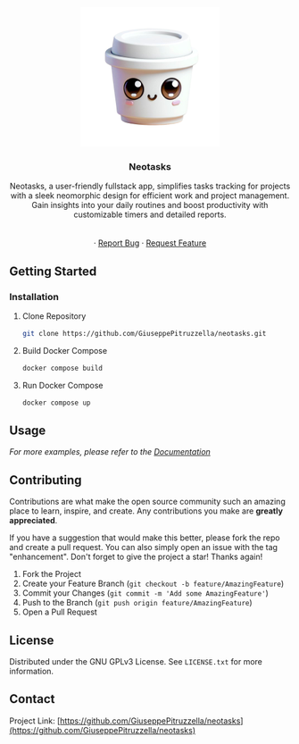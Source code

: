 <!-- PROJECT SHIELDS -->
<!--
*** I'm using markdown "reference style" links for readability.
*** Reference links are enclosed in brackets [ ] instead of parentheses ( ).
*** See the bottom of this document for the declaration of the reference variables
*** for contributors-url, forks-url, etc. This is an optional, concise syntax you may use.
*** https://www.markdownguide.org/basic-syntax/#reference-style-links
-->
<!--
[![Contributors][contributors-shield]][contributors-url]
[![Forks][forks-shield]][forks-url]
[![Stargazers][stars-shield]][stars-url]
[![Issues][issues-shield]][issues-url]
[![MIT License][license-shield]][license-url]
[![LinkedIn][linkedin-shield]][linkedin-url]
-->


<!-- PROJECT LOGO -->
<br />
<div align="center">
  <a href="https://github.com/GiuseppePitruzzella/neotasks"> 
    <img src="/FE/public/logo.png" alt="Logo" width="250" height="250">
  </a>

<h3 align="center">Neotasks</h3>

  <p align="center">
Neotasks, a user-friendly fullstack app, simplifies tasks tracking for projects with a sleek neomorphic design for efficient work and project management. Gain insights into your daily routines and boost productivity with customizable timers and detailed reports.
    <br />
    <br />
    <br />
    ·
    <a href="https://github.com/GiuseppePitruzzella/neotasks/issues">Report Bug</a>
    ·
    <a href="https://github.com/GiuseppePitruzzella/neotasks/issues">Request Feature</a>
  </p>
</div>



<!-- GETTING STARTED -->
## Getting Started

### Installation

1. Clone Repository
   ```sh
   git clone https://github.com/GiuseppePitruzzella/neotasks.git
   ```
2. Build Docker Compose
   ```sh
   docker compose build
   ```
3. Run Docker Compose
   ```sh
   docker compose up
   ```



<!-- USAGE EXAMPLES -->
## Usage

<!-- Use this space to show useful examples of how a project can be used. Additional screenshots, code examples and demos work well in this space. You may also link to more resources. -->

_For more examples, please refer to the [Documentation](https://example.com)_



<!-- CONTRIBUTING -->
## Contributing

Contributions are what make the open source community such an amazing place to learn, inspire, and create. Any contributions you make are **greatly appreciated**.

If you have a suggestion that would make this better, please fork the repo and create a pull request. You can also simply open an issue with the tag "enhancement".
Don't forget to give the project a star! Thanks again!

1. Fork the Project
2. Create your Feature Branch (`git checkout -b feature/AmazingFeature`)
3. Commit your Changes (`git commit -m 'Add some AmazingFeature'`)
4. Push to the Branch (`git push origin feature/AmazingFeature`)
5. Open a Pull Request


<!-- LICENSE -->
## License
Distributed under the GNU GPLv3 License. See `LICENSE.txt` for more information.



<!-- CONTACT -->
## Contact

Project Link: [https://github.com/GiuseppePitruzzella/neotasks](https://github.com/GiuseppePitruzzella/neotasks)
